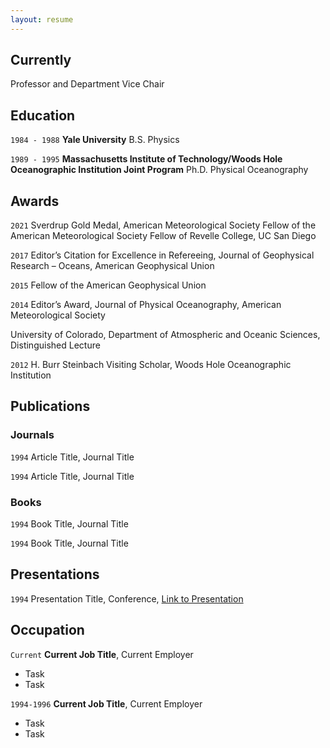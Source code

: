 ```yaml
---
layout: resume
---
```

## Currently

Professor and Department Vice Chair

## Education

`1984 - 1988`
__Yale University__
B.S. Physics

`1989 - 1995`
__Massachusetts Institute of Technology/Woods Hole Oceanographic Institution Joint Program__
Ph.D. Physical Oceanography 

## Awards

`2021`
Sverdrup Gold Medal, American Meteorological Society
Fellow of the American Meteorological Society
Fellow of Revelle College, UC San Diego

`2017`
Editor’s Citation for Excellence in Refereeing, Journal of Geophysical Research – Oceans, American Geophysical Union

`2015`
Fellow of the American Geophysical Union

`2014`
Editor’s Award, Journal of Physical Oceanography, American Meteorological Society

University of Colorado, Department of Atmospheric and Oceanic Sciences, Distinguished Lecture

`2012`
H. Burr Steinbach Visiting Scholar, Woods Hole Oceanographic Institution



## Publications

<!-- A list is also available [online](https://scholar.google.co.uk/citations?user=LTOTl0YAAAAJ) -->

### Journals

`1994`
Article Title, Journal Title

`1994`
Article Title, Journal Title

### Books

`1994`
Book Title, Journal Title

`1994`
Book Title, Journal Title


## Presentations

`1994`
Presentation Title, Conference, <a href="https://MyWebsite.tld/presentation1">Link to Presentation</a>


## Occupation

`Current`
__Current Job Title__, Current Employer 

- Task
- Task

`1994-1996`
__Current Job Title__, Current Employer 

- Task
- Task



<!-- ### Footer

Last updated: May 2013 -->


